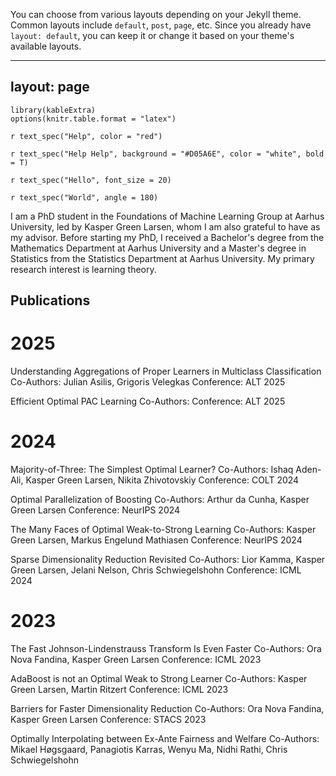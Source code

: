 You can choose from various layouts depending on your Jekyll theme. Common layouts include `default`, `post`, `page`, etc. Since you already have `layout: default`, you can keep it or change it based on your theme's available layouts.

---
layout: page
---



```{r}
library(kableExtra)
options(knitr.table.format = "latex")
```

`r text_spec("Help", color = "red")`

`r text_spec("Help Help", background = "#D05A6E", color = "white", bold = T)`

`r text_spec("Hello", font_size = 20)`

`r text_spec("World", angle = 180)`

I am a PhD student in the Foundations of Machine Learning Group at Aarhus University, led by Kasper Green Larsen, whom I am also grateful to have as my advisor.
Before starting my PhD, I received a Bachelor's degree from the Mathematics Department at Aarhus University and a Master's degree in Statistics from the Statistics Department at Aarhus University.
My primary research interest is learning theory.


## Publications

# 2025

Understanding Aggregations of Proper Learners in Multiclass Classification
Co-Authors: Julian Asilis, Grigoris Velegkas
Conference: ALT 2025

Efficient Optimal PAC Learning
Co-Authors: 
Conference: ALT 2025

# 2024

Majority-of-Three: The Simplest Optimal Learner?
Co-Authors: Ishaq Aden-Ali, Kasper Green Larsen, Nikita Zhivotovskiy
Conference: COLT 2024

Optimal Parallelization of Boosting
Co-Authors: Arthur da Cunha, Kasper Green Larsen
Conference: NeurIPS 2024

The Many Faces of Optimal Weak-to-Strong Learning
Co-Authors: Kasper Green Larsen, Markus Engelund Mathiasen
Conference: NeurIPS 2024

Sparse Dimensionality Reduction Revisited
Co-Authors: Lior Kamma, Kasper Green Larsen, Jelani Nelson, Chris Schwiegelshohn
Conference: ICML 2024


# 2023
The Fast Johnson-Lindenstrauss Transform Is Even Faster
Co-Authors: Ora Nova Fandina, Kasper Green Larsen
Conference: ICML 2023

AdaBoost is not an Optimal Weak to Strong Learner
Co-Authors: Kasper Green Larsen, Martin Ritzert
Conference: ICML 2023

Barriers for Faster Dimensionality Reduction
Co-Authors: Ora Nova Fandina, Kasper Green Larsen
Conference: STACS 2023

Optimally Interpolating between Ex-Ante Fairness and Welfare
Co-Authors: Mikael Høgsgaard, Panagiotis Karras, Wenyu Ma, Nidhi Rathi, Chris Schwiegelshohn


